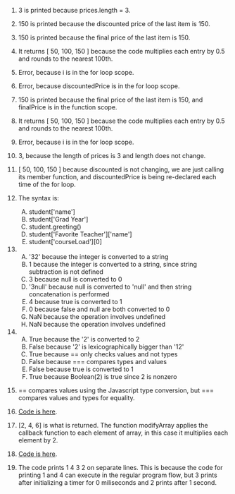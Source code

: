 1. 3 is printed because prices.length = 3.
2. 150 is printed because the discounted price of the last item is 150.
3. 150 is printed because the final price of the last item is 150.
4. It returns [ 50, 100, 150 ] because the code multiplies each entry by 0.5 and rounds to the nearest 100th.
5. Error, because i is in the for loop scope.
6. Error, because discountedPrice is in the for loop scope.
7. 150 is printed because the final price of the last item is 150, and finalPrice is in the function scope.
8. It returns [ 50, 100, 150 ] because the code multiplies each entry by 0.5 and rounds to the nearest 100th.
9. Error, because i is in the for loop scope.
10. 3, because the length of prices is 3 and length does not change.
11. [ 50, 100, 150 ] because discounted is not changing, we are just calling its member function, and discountedPrice is being re-declared each time of the for loop.
12. The syntax is:
    <ol type="A">
         <li>student['name']</li>
        <li>student['Grad Year']</li>
        <li>student.greeting()</li>
        <li>student['Favorite Teacher']['name']</li>
        <li>student['courseLoad'][0]</li>
    </ol>
13. 
    <ol type="A">
         <li>'32' because the integer is converted to a string</li>
         <li>1 because the integer is converted to a string, since string subtraction is not defined</li>
        <li>3 because null is converted to 0</li>
        <li>'3null' because null is converted to 'null' and then string concatenation is performed</li>
        <li>4 because true is converted to 1</li>
        <li>0 because false and null are both converted to 0</li>
        <li> NaN because the operation involves undefined </li>
        <li> NaN because the operation involves undefined </li>
    </ol>
14. 
    <ol type="A">
         <li>True because the '2' is converted to 2</li>
         <li>False because '2' is lexicographically bigger than '12'</li>
        <li>True because == only checks values and not types</li>
        <li>False because === compares types and values</li>
        <li>False because true is converted to 1</li>
        <li>True because Boolean(2) is true since 2 is nonzero</li>
    </ol>
15. == compares values using the Javascript type conversion, but === compares values and types for equality.

16. [Code is here](part2-question16.js).
17. [2, 4, 6] is what is returned. The function modifyArray applies the callback function to each element of array, in this case it multiplies each element by 2.
18. [Code is here](part2-question18.js).
19. The code prints 1 4 3 2 on separate lines. This is because the code for printing 1 and 4 can execute in the regular program flow, but 3 prints after initializing a timer for 0 miliseconds and 2 prints after 1 second.